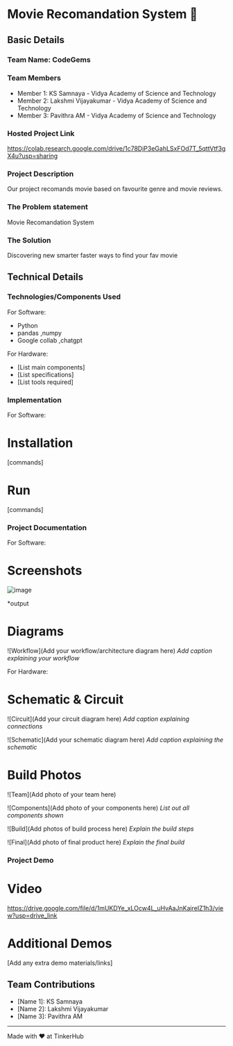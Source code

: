 # Movie Recomandation System 🎯


## Basic Details
### Team Name: CodeGems


### Team Members
- Member 1: KS Samnaya - Vidya Academy of Science and Technology
- Member 2: Lakshmi Vijayakumar - Vidya Academy of Science and Technology
- Member 3: Pavithra AM - Vidya Academy of Science and Technology

### Hosted Project Link
https://colab.research.google.com/drive/1c78DjP3eGahLSxFOd7T_5qttVtf3gX4u?usp=sharing

### Project Description
Our project recomands movie based on favourite genre and movie reviews.

### The Problem statement
Movie Recomandation System

### The Solution
Discovering new smarter faster ways to find your fav movie

## Technical Details
### Technologies/Components Used
For Software:
- Python
- pandas ,numpy
- Google collab ,chatgpt

For Hardware:
- [List main components]
- [List specifications]
- [List tools required]

### Implementation
For Software:
# Installation
[commands]

# Run
[commands]

### Project Documentation
For Software:

# Screenshots

![image](https://github.com/user-attachments/assets/ff3a5784-5c71-42df-bf68-e8c06df74b9c)

*output 

# Diagrams
![Workflow](Add your workflow/architecture diagram here)
*Add caption explaining your workflow*

For Hardware:

# Schematic & Circuit
![Circuit](Add your circuit diagram here)
*Add caption explaining connections*

![Schematic](Add your schematic diagram here)
*Add caption explaining the schematic*

# Build Photos
![Team](Add photo of your team here)


![Components](Add photo of your components here)
*List out all components shown*

![Build](Add photos of build process here)
*Explain the build steps*





![Final](Add photo of final product here)
*Explain the final build*

### Project Demo
# Video
https://drive.google.com/file/d/1mUKDYe_xLOcw4L_uHvAaJnKajreIZ1h3/view?usp=drive_link


# Additional Demos
[Add any extra demo materials/links]

## Team Contributions
- [Name 1]: KS Samnaya
- [Name 2]: Lakshmi Vijayakumar
- [Name 3]: Pavithra AM

---
Made with ❤️ at TinkerHub
